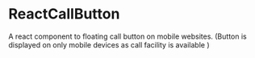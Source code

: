 # ReactCallButton
A react component to floating call button on mobile websites. (Button is displayed on only mobile devices as call facility is available )
